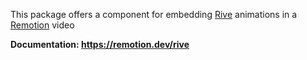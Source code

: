 This package offers a component for embedding [Rive](https://rive.app) animations in a [Remotion](https://remotion.dev) video

**Documentation: https://remotion.dev/rive**
